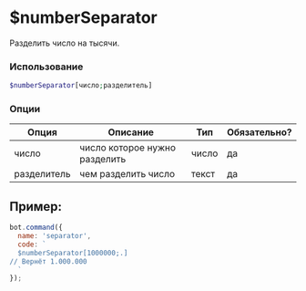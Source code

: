 # $numberSeparator

Разделить число на тысячи.

### Использование
 
```php
$numberSeparator[число;разделитель]
```

### Опции


| Опция | Описание | Тип | Обязательно? |
|--------|-------------|------|----------|
| число | число которое нужно разделить | число | да |
| разделитель | чем разделить число | текст | да |


## Пример:

```javascript
bot.command({
  name: 'separator',
  code: `
  $numberSeparator[1000000;.]
// Вернёт 1.000.000
  `
});
```
